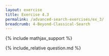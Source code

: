 ```yaml
---
layout: exercise
title: Exercise 4.3
permalink: /advanced-search-exercises/ex_3/
breadcrumb: 4-Beyond-Classical-Search
---
```


{% include mathjax_support %}

<div><i class="arrow-up loader" data-chapter="advanced-search-exercises" data-exercise="ex_3" data-rating="0"></i></div>
{% include_relative question.md %}
